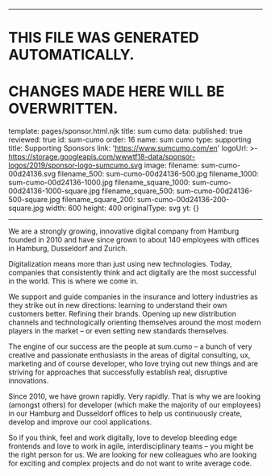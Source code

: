 ----

# THIS FILE WAS GENERATED AUTOMATICALLY.
# CHANGES MADE HERE WILL BE OVERWRITTEN.

template: pages/sponsor.html.njk
title: sum cumo
data:
  published: true
  reviewed: true
  id: sum-cumo
  order: 16
  name: sum cumo
  type: supporting
  title: Supporting Sponsors
  link: 'https://www.sumcumo.com/en'
  logoUrl: >-
    https://storage.googleapis.com/wwwtf18-data/sponsor-logos/2019/sponsor-logo-sumcumo.svg
  image:
    filename: sum-cumo-00d24136.svg
    filename_500: sum-cumo-00d24136-500.jpg
    filename_1000: sum-cumo-00d24136-1000.jpg
    filename_square_1000: sum-cumo-00d24136-1000-square.jpg
    filename_square_500: sum-cumo-00d24136-500-square.jpg
    filename_square_200: sum-cumo-00d24136-200-square.jpg
    width: 600
    height: 400
    originalType: svg
yt: {}

----

We are a strongly growing, innovative digital company from Hamburg founded in
2010 and have since grown to about 140 employees with offices in Hamburg,
Dusseldorf and Zurich.

Digitalization means more than just using new technologies. Today, companies
that consistently think and act digitally are the most successful in the world.
This is where we come in.

We support and guide companies in the insurance and lottery industries as they
strike out in new directions: learning to understand their own customers
better. Refining their brands. Opening up new distribution channels and
technologically orienting themselves around the most modern players in the
market – or even setting new standards themselves. 

The engine of our success are the people at sum.cumo – a bunch of very creative
and passionate enthusiasts in the areas of digital consulting, ux, marketing
and of course developer, who love trying out new things and are striving for
approaches that successfully establish real, disruptive innovations.

Since 2010, we have grown rapidly. Very rapidly. That is why we are looking
(amongst others) for developer (which make the majority of our employees) in
our Hamburg and Dusseldorf offices to help us continuously create, develop and
improve our cool applications.

So if you think, feel and work digitally, love to develop bleeding edge
frontends and love to work in agile, interdisciplinary teams – you might be the
right person for us. We are looking for new colleagues who are looking for
exciting and complex projects and do not want to write average code.